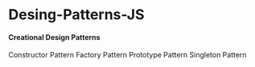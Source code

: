 # Desing-Patterns-JS

#### Creational Design Patterns
Constructor Pattern
Factory Pattern
Prototype Pattern
Singleton Pattern
